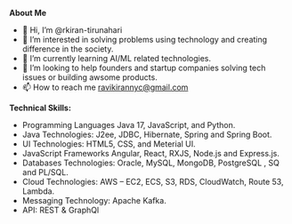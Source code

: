 **About Me**
- 👋 Hi, I’m @rkiran-tirunahari
- 👀 I’m interested in solving problems using technology and creating difference in the society.
- 🌱 I’m currently learning AI/ML related technologies.
- 💞️ I’m looking to help founders and startup companies solving tech issues or building awsome products.
- 📫 How to reach me ravikirannyc@gmail.com

**Technical Skills:**
- Programming Languages     Java 17, JavaScript, and Python.
- Java Technologies: 	      J2ee, JDBC, Hibernate, Spring and Spring Boot.
- UI Technologies: 			    HTML5, CSS, and Meterial UI.
- JavaScript Frameworks     Angular, React, RXJS, Node.js and Express.js.
- Databases Technologies: 	Oracle, MySQL, MongoDB, PostgreSQL , SQ and PL/SQL.
- Cloud Technologies: 	    AWS – EC2, ECS, S3, RDS, CloudWatch, Route 53, Lambda.
- Messaging Technology:     Apache Kafka.
- API:                      REST & GraphQl



<!---
rkiran-tirunahari/rkiran-tirunahari is a ✨ special ✨ repository because its `README.md` (this file) appears on your GitHub profile.
You can click the Preview link to take a look at your changes.
--->
